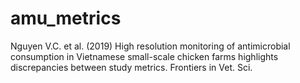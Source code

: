 # amu_metrics
Nguyen V.C. et al. (2019) High resolution monitoring of antimicrobial consumption in Vietnamese small-scale chicken farms highlights discrepancies between study metrics. Frontiers in Vet. Sci.

